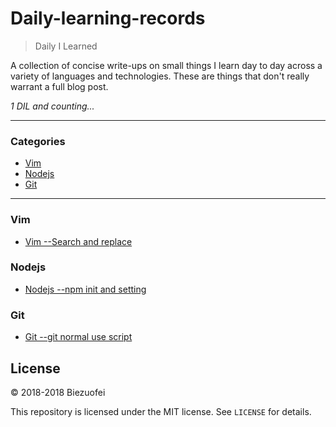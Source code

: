 # Daily-learning-records

> Daily I Learned

A collection of concise write-ups on small things I learn day to day across a
variety of languages and technologies. These are things that don't really
warrant a full blog post. 


_1 DIL and counting..._

---

### Categories

* [Vim](#Vim)
* [Nodejs](#Nodejs)
* [Git](#Git)


---

### Vim

- [Vim --Search and replace](Vim/search-replace.md)


### Nodejs

- [Nodejs --npm init and setting](Nodejs/npm-init-setting.md)


### Git

- [Git --git normal use script](Git/git-normal-script.md)


## License

&copy; 2018-2018 Biezuofei

This repository is licensed under the MIT license. See `LICENSE` for
details.
